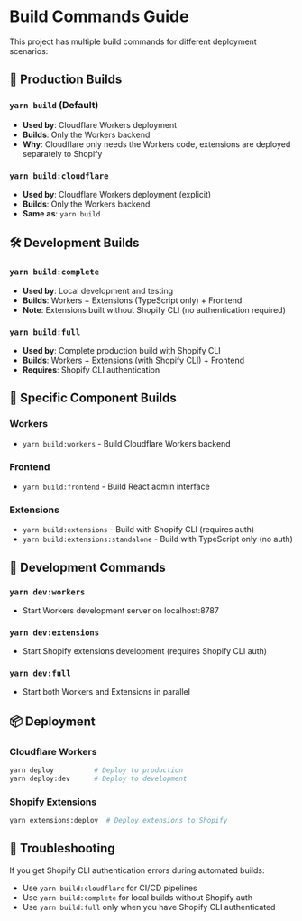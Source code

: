 # Build Commands Guide

This project has multiple build commands for different deployment scenarios:

## 🚀 Production Builds

### `yarn build` (Default)
- **Used by**: Cloudflare Workers deployment
- **Builds**: Only the Workers backend
- **Why**: Cloudflare only needs the Workers code, extensions are deployed separately to Shopify

### `yarn build:cloudflare`
- **Used by**: Cloudflare Workers deployment (explicit)
- **Builds**: Only the Workers backend
- **Same as**: `yarn build`

## 🛠️ Development Builds

### `yarn build:complete`
- **Used by**: Local development and testing
- **Builds**: Workers + Extensions (TypeScript only) + Frontend
- **Note**: Extensions built without Shopify CLI (no authentication required)

### `yarn build:full`
- **Used by**: Complete production build with Shopify CLI
- **Builds**: Workers + Extensions (with Shopify CLI) + Frontend
- **Requires**: Shopify CLI authentication

## 🎯 Specific Component Builds

### Workers
- `yarn build:workers` - Build Cloudflare Workers backend

### Frontend  
- `yarn build:frontend` - Build React admin interface

### Extensions
- `yarn build:extensions` - Build with Shopify CLI (requires auth)
- `yarn build:extensions:standalone` - Build with TypeScript only (no auth)

## 🔧 Development Commands

### `yarn dev:workers`
- Start Workers development server on localhost:8787

### `yarn dev:extensions` 
- Start Shopify extensions development (requires Shopify CLI auth)

### `yarn dev:full`
- Start both Workers and Extensions in parallel

## 📦 Deployment

### Cloudflare Workers
```bash
yarn deploy          # Deploy to production
yarn deploy:dev      # Deploy to development
```

### Shopify Extensions
```bash
yarn extensions:deploy  # Deploy extensions to Shopify
```

## 🚨 Troubleshooting

If you get Shopify CLI authentication errors during automated builds:
- Use `yarn build:cloudflare` for CI/CD pipelines
- Use `yarn build:complete` for local builds without Shopify auth
- Use `yarn build:full` only when you have Shopify CLI authenticated 